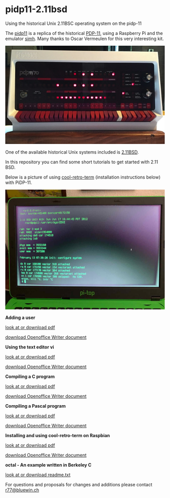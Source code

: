 # pidp11-2.11bsd

Using the historical Unix 2.11BSC operating system on the pidp-11

The [pidp11](http://obsolescence.wixsite.com/obsolescence/pidp-11) is a replica of the
historical [PDP-11](http://pdp-11.nl), using a Raspberry Pi and the emulator
[simh](https://en.wikipedia.org/wiki/SIMH). Many thanks to Oscar Vermeulen
for this very interesting kit. 

![Alt text](pidp11.jpg?raw=true "pidp11")

One of the available historical Unix systems included is [2.11BSD](https://en.wikipedia.org/wiki/Berkeley_Software_Distribution).

In this repository you can find some short tutorials to get started with 2.11 BSD.

Below is a picture of using
[cool-retro-term](https://github.com/Swordfish90/cool-retro-term)
(installation instructions below) with PiDP-11.

![Alt text](Cool.jpg?raw=true "cool-retro-term")

**Adding a user**

  [look at or download pdf](AddUser.pdf)

  [download Openoffice Writer document](AddUser.odt)

**Using the text editor vi**

  [look at or download pdf](Vi.pdf)

  [download Openoffice Writer document](Vi.odt)


**Compiling a C program**

  [look at or download pdf](CompileC.pdf)

  [download Openoffice Writer document](CompileC.odt)

**Compiling a Pascal program**

  [look at or download pdf](Pascal.pdf)

  [download Openoffice Writer document](Pascal.odt)

**Installing and using cool-retro-term on Raspbian**

  [look at or download pdf](Cool.pdf)

  [download Openoffice Writer document](Cool.odt)

**octal - An example written in Berkeley C**

  [look at or download readme.txt](octal/readme.txt`)



For questions and proposals for changes and additions please contact r77@bluewin.ch